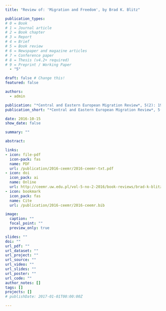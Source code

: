 ```yaml
---
title: "Review of: 'Migration and Freedom', by Brad K. Blitz"

publication_types:
# 0 = Book
# 1 = Journal article
# 2 = Book chapter
# 3 = Report
# 4 = Brief
# 5 = Book review
# 6 = Newspaper and magazine articles
# 7 = Conference paper
# 8 = Thesis (v4.2+ required)
# 9 = Preprint / Working Paper
  - "5"

draft: false # Change this!
featured: false

authors:
  - admin

publication: "*Central and Eastern European Migration Review*, 5(2): 194–196"
publication_short: "*Central and Eastern European Migration Review*, 5(2): 194–196"

date: 2016-10-15
show_date: false

summary: ""

abstract: 

links:
- icon: file-pdf
  icon-pack: fas
  name: PDF
  url: /publication/2016-ceemr/2016-ceemr-txt.pdf
- icon: doi
  icon_pack: ai
  name: Online
  url: http://ceemr.uw.edu.pl/vol-5-no-2-2016/book-reviews/brad-k-blitz-2014-migration-and-freedom-mobility-citizenship-and
- icon: bookmark
  icon_pack: fas
  name: Cite
  url: /publication/2016-ceemr/2016-ceemr.bib

image:
  caption: ""
  focal_point: ""
  preview_only: true

slides: ""
doi: ""
url_pdf: ""
url_dataset: ""
url_project: ""
url_source: ""
url_video: ""
url_slides: ""
url_poster: ""
url_code: ""
author_notes: []
tags: []
projects: []
# publishDate: 2017-01-01T00:00:00Z

---
```

